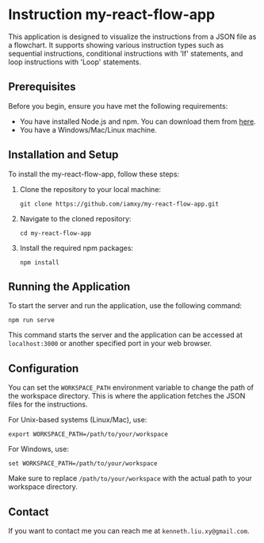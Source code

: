 # Instruction my-react-flow-app

This application is designed to visualize the instructions from a JSON file as a flowchart. It supports showing various instruction types such as sequential instructions, conditional instructions with 'If' statements, and loop instructions with 'Loop' statements.

## Prerequisites
Before you begin, ensure you have met the following requirements:

- You have installed Node.js and npm. You can download them from [here](https://nodejs.org/en/download/).
- You have a Windows/Mac/Linux machine.

## Installation and Setup

To install the my-react-flow-app, follow these steps:

1. Clone the repository to your local machine:
    ```
    git clone https://github.com/iamxy/my-react-flow-app.git
    ```

2. Navigate to the cloned repository:
    ```
    cd my-react-flow-app
    ```

3. Install the required npm packages:
    ```
    npm install
    ```

## Running the Application

To start the server and run the application, use the following command:
```
npm run serve
```
This command starts the server and the application can be accessed at `localhost:3000` or another specified port in your web browser.

## Configuration

You can set the `WORKSPACE_PATH` environment variable to change the path of the workspace directory. This is where the application fetches the JSON files for the instructions.

For Unix-based systems (Linux/Mac), use:
```
export WORKSPACE_PATH=/path/to/your/workspace
```

For Windows, use:
```
set WORKSPACE_PATH=/path/to/your/workspace
```

Make sure to replace `/path/to/your/workspace` with the actual path to your workspace directory.

## Contact

If you want to contact me you can reach me at `kenneth.liu.xy@gmail.com`.
